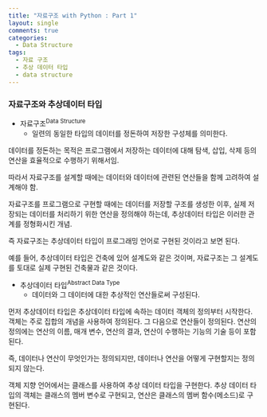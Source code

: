 ```yaml
---
title: "자료구조 with Python : Part 1"
layout: single
comments: true
categories:
  - Data Structure
tags:
  - 자료 구조
  - 추상 데이터 타입
  - data structure
---
```


### 자료구조와 추상데이터 타입

* 자료구조<sup>Data Structure</sup>
  - 일련의 동일한 타입의 데이터를 정돈하여 저장한 구성체를 의미한다.

데이터를 정돈하는 목적은 프로그램에서 저장하는 데이터에 대해
탐색, 삽입, 삭제 등의 연산을 효율적으로 수행하기 위해서임.

따라서 자료구조를 설계할 때에는 데이터와 데이터에 관련된 연산들을 함께 고려하여 설계해야 함.

자료구조를 프로그램으로 구현할 때에는 데이터를 저장할 구조를 생성한 이후,
실제 저장되는 데이터를 처리하기 위한 연산을 정의해야 하는데,
추상데이터 타입은 이러한 관계를 정형화시킨 개념.

즉 자료구조는 추상데이터 타입이 프로그래밍 언어로 구현된 것이라고 보면 된다.

예를 들어, 추상데이터 타입은 건축에 있어 설계도와 같은 것이며,
자료구조는 그 설계도를 토대로 실제 구현된 건축물과 같은 것이다.

* 추상데이터 타입<sup>Abstract Data Type</sup>
  - 데이터와 그 데이터에 대한 추상적인 연산들로써 구성된다.

먼저 추상데이터 타입은 추상데이터 타입에 속하는 데이터 객체의 정의부터 시작한다.
객체는 주로 집합의 개념을 사용하여 정의된다.
그 다음으로 연산들이 정의된다. 연산의 정의에는 연산의 이름, 매개 변수, 연산의 결과, 연산이 수행하는 기능의 기술 등이 포함된다.

즉, 데이터나 연산이 무엇인가는 정의되지만, 데이터나 연산을 어떻게 구현할지는 정의되지 않는다.

객체 지향 언어에서는 클래스를 사용하여 추상 데이터 타입을 구현한다.
추상 데이터 타입의 객체는 클래스의 멤버 변수로 구현되고, 연산은 클래스의 멤버 함수(메소드)로 구현된다.

